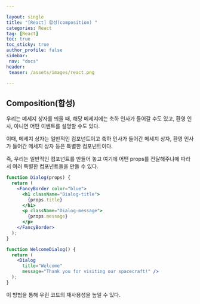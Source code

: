 ```yaml
---

layout: single
title: "[React] 합성(composition) "
categories: React
tag: [React]
toc: true
toc_sticky: true
author_profile: false
sidebar:
 nav: "docs"
header:
 teaser: /assets/images/react.png

---
```


## Composition(합성)

우리는 메세지 상자를 띄울 때, 해당 메세지에는 축하 인사가 들어갈 수도 있고, 환영 인사, 아니면 어떤 이벤트를 설명할 수도 있다. 

이때, 메세지 상자는 일반적인 컴포넌트이고 축하 인사가 들어간 메세지 상자, 환영 인사가 들어간 메세지 상자 등은 특별한 컴포넌트이다. 

즉, 우리는 일반적인 컴포넌트를 만들어 놓고 여기에 어떤 props를 전달해주냐에 따라서 여러 특별한 컴포넌트들을 만들 수 있다. 

```jsx
function Dialog(props) {
  return (
    <FancyBorder color="blue">
      <h1 className="Dialog-title">
        {props.title}
      </h1>
      <p className="Dialog-message">
        {props.message}
      </p>
    </FancyBorder>
  );
}

function WelcomeDialog() {
  return (
    <Dialog
      title="Welcome"
      message="Thank you for visiting our spacecraft!" />
  );
}
```

이 방법을 통해 우린 코드의 재사용성을 높일 수 있다.
